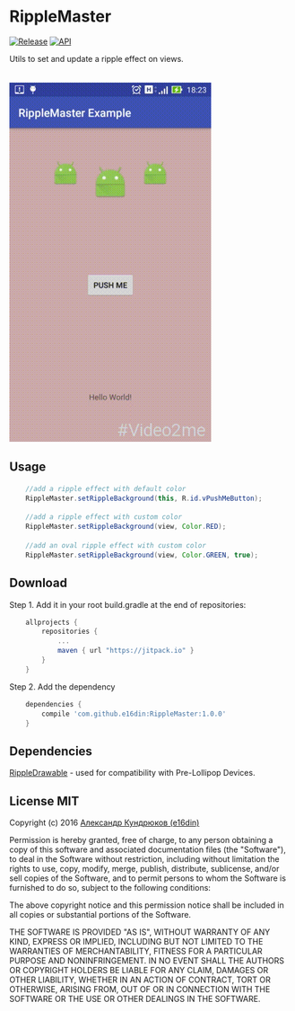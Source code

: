 # RippleMaster
[![Release](https://jitpack.io/v/e16din/RippleMaster.svg)](https://jitpack.io/#e16din/RippleMaster)
[![API](https://img.shields.io/badge/android-15%2B-brightgreen.svg)](https://developer.android.com/about/versions/android-4.0.3.html)

Utils to set and update a ripple effect on views.
<br/><br/><br/>
![Demo](https://github.com/e16din/RippleMaster/blob/master/demo.gif)

## Usage
```java
    //add a ripple effect with default color
    RippleMaster.setRippleBackground(this, R.id.vPushMeButton);

    //add a ripple effect with custom color
    RippleMaster.setRippleBackground(view, Color.RED);

    //add an oval ripple effect with custom color
    RippleMaster.setRippleBackground(view, Color.GREEN, true);
```

## Download
Step 1. Add it in your root build.gradle at the end of repositories:
```groovy
    allprojects {
        repositories {
            ...
            maven { url "https://jitpack.io" }
        }
    }
```
Step 2. Add the dependency
```groovy
    dependencies {
        compile 'com.github.e16din:RippleMaster:1.0.0'
    }
```

## Dependencies
[RippleDrawable](https://github.com/ozodrukh/RippleDrawable) - used for compatibility with Pre-Lollipop Devices.

## License MIT
Copyright (c) 2016 [Александр Кундрюков (e16din)](http://goo.gl/pzjc8x)

Permission is hereby granted, free of charge, to any person obtaining a copy
of this software and associated documentation files (the "Software"), to deal
in the Software without restriction, including without limitation the rights
to use, copy, modify, merge, publish, distribute, sublicense, and/or sell
copies of the Software, and to permit persons to whom the Software is
furnished to do so, subject to the following conditions:

The above copyright notice and this permission notice shall be included in all
copies or substantial portions of the Software.

THE SOFTWARE IS PROVIDED "AS IS", WITHOUT WARRANTY OF ANY KIND, EXPRESS OR
IMPLIED, INCLUDING BUT NOT LIMITED TO THE WARRANTIES OF MERCHANTABILITY,
FITNESS FOR A PARTICULAR PURPOSE AND NONINFRINGEMENT. IN NO EVENT SHALL THE
AUTHORS OR COPYRIGHT HOLDERS BE LIABLE FOR ANY CLAIM, DAMAGES OR OTHER
LIABILITY, WHETHER IN AN ACTION OF CONTRACT, TORT OR OTHERWISE, ARISING FROM,
OUT OF OR IN CONNECTION WITH THE SOFTWARE OR THE USE OR OTHER DEALINGS IN THE
SOFTWARE.
